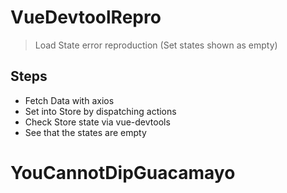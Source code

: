 # VueDevtoolRepro

> Load State error reproduction (Set states shown as empty)

## Steps
- Fetch Data with axios
- Set into Store by dispatching actions
- Check Store state via vue-devtools
- See that the states are empty

# YouCannotDipGuacamayo
